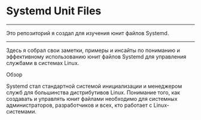 # Systemd Unit Files

---

Это репозиторий я создал для изучения юнит файлов Systemd.

--- 
Здесь я собрал свои заметки, примеры и инсайты по пониманию и эффективному использованию юнит файлов Systemd для управления службами в системах Linux.


Обзор

Systemd стал стандартной системой инициализации и менеджером служб для большинства дистрибутивов Linux. Понимание того, 
как создавать и управлять юнит файлами необходимо для системных администраторов, разработчиков и всех, кто работает с Linux-системами.